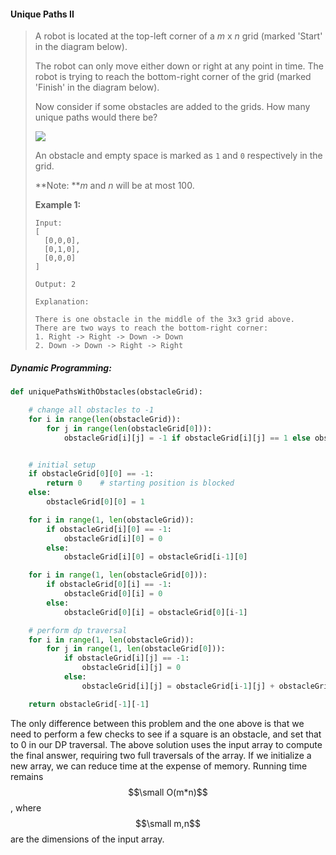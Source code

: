 #### Unique Paths II

> A robot is located at the top-left corner of a _m_ x _n_ grid \(marked 'Start' in the diagram below\).
>
> The robot can only move either down or right at any point in time. The robot is trying to reach the bottom-right corner of the grid \(marked 'Finish' in the diagram below\).
>
> Now consider if some obstacles are added to the grids. How many unique paths would there be?
>
> ![](https://assets.leetcode.com/uploads/2018/10/22/robot_maze.png)
>
> An obstacle and empty space is marked as `1` and `0` respectively in the grid.
>
> **Note: **_m_ and _n_ will be at most 100.
>
> **Example 1:**
>
> ```
> Input:
> [
>   [0,0,0],
>   [0,1,0],
>   [0,0,0]
> ]
>
> Output: 2
>
> Explanation:
>
> There is one obstacle in the middle of the 3x3 grid above.
> There are two ways to reach the bottom-right corner:
> 1. Right -> Right -> Down -> Down
> 2. Down -> Down -> Right -> Right
> ```

##### Dynamic Programming:

```py
def uniquePathsWithObstacles(obstacleGrid):

    # change all obstacles to -1
    for i in range(len(obstacleGrid)):
        for j in range(len(obstacleGrid[0])):
            obstacleGrid[i][j] = -1 if obstacleGrid[i][j] == 1 else obstacleGrid[i][j]               


    # initial setup
    if obstacleGrid[0][0] == -1:
        return 0    # starting position is blocked
    else:
        obstacleGrid[0][0] = 1

    for i in range(1, len(obstacleGrid)):
        if obstacleGrid[i][0] == -1:
            obstacleGrid[i][0] = 0
        else:
            obstacleGrid[i][0] = obstacleGrid[i-1][0]

    for i in range(1, len(obstacleGrid[0])):
        if obstacleGrid[0][i] == -1:
            obstacleGrid[0][i] = 0
        else:
            obstacleGrid[0][i] = obstacleGrid[0][i-1]

    # perform dp traversal
    for i in range(1, len(obstacleGrid)):
        for j in range(1, len(obstacleGrid[0])):
            if obstacleGrid[i][j] == -1:
                obstacleGrid[i][j] = 0
            else:
                obstacleGrid[i][j] = obstacleGrid[i-1][j] + obstacleGrid[i][j-1]

    return obstacleGrid[-1][-1]
```

The only difference between this problem and the one above is that we need to perform a few checks to see if a square is an obstacle, and set that to 0 in our DP traversal. The above solution uses the input array to compute the final answer, requiring two full traversals of the array. If we initialize a new array, we can reduce time at the expense of memory. Running time remains $$\small O(m*n)$$, where $$\small m,n$$ are the dimensions of the input array.

